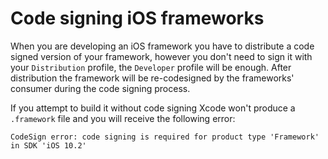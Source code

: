 # Code signing iOS frameworks

When you are developing an iOS framework you have to distribute a code signed version of your framework, however you don't need to sign it with your `Distribution` profile, the `Developer` profile will be enough. After distribution the framework will be re-codesigned by the frameworks' consumer during the code signing process.

If you attempt to build it without code signing Xcode won't produce a `.framework` file and you will receive the following error:

```text
CodeSign error: code signing is required for product type 'Framework' in SDK 'iOS 10.2'
```

